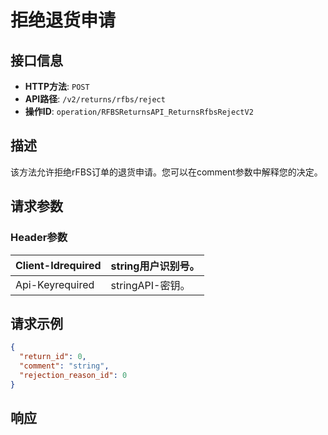# 拒绝退货申请

## 接口信息

- **HTTP方法**: `POST`
- **API路径**: `/v2/returns/rfbs/reject`
- **操作ID**: `operation/RFBSReturnsAPI_ReturnsRfbsRejectV2`

## 描述

该方法允许拒绝rFBS订单的退货申请。您可以在comment参数中解释您的决定。

## 请求参数

### Header参数

| Client-Idrequired | string用户识别号。 |
|---|---|
| Api-Keyrequired | stringAPI-密钥。 |

## 请求示例

```json
{
  "return_id": 0,
  "comment": "string",
  "rejection_reason_id": 0
}
```

## 响应
